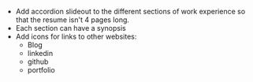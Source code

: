 - Add accordion slideout to the different sections of work experience so that the resume isn't 4 pages long.
- Each section can have a synopsis
- Add icons for links to other websites:
	+ Blog
	+ linkedin
	+ github
	+ portfolio
